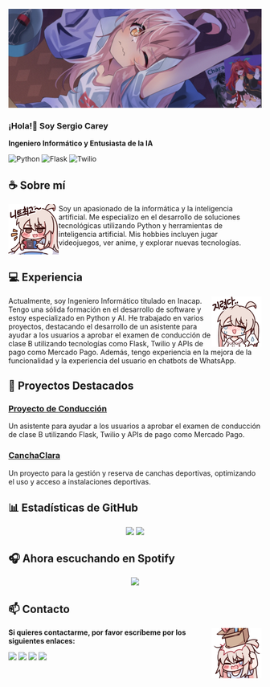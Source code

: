 <div align="center">
<!-- ![](https://typograssy.deno.dev/api?text=お兄ちゃんはおしまい!&l0=none&bg=none&frame=none&speed=100&comment=) -->
<!-- ![](https://typograssy.deno.dev/api?text=お兄ちゃんはおしまい!&l0=none&l1=00cce6&l2=80f1ff&l3=009eb3&l4=caf9ff&bg=none&frame=none&speed=100&comment=) -->
</div>

![Preview](./images/bg.webp)

### ¡Hola!👋 Soy Sergio Carey

**Ingeniero Informático y Entusiasta de la IA**

![Python](https://img.shields.io/badge/Python-3776AB?style=for-the-badge&logo=python&logoColor=white)
![Flask](https://img.shields.io/badge/Flask-000000?style=for-the-badge&logo=flask&logoColor=white)
![Twilio](https://img.shields.io/badge/Twilio-F22F46?style=for-the-badge&logo=twilio&logoColor=white)

## **☕ Sobre mí**
<a href="https://github.com/SC-Sergio"><img align="left" width="100" src="./images/mahiro_switch.png"></a>
Soy un apasionado de la informática y la inteligencia artificial. Me especializo en el desarrollo de soluciones tecnológicas utilizando Python y herramientas de inteligencia artificial. Mis hobbies incluyen jugar videojuegos, ver anime, y explorar nuevas tecnologías.
<br><br>

## **💻 Experiencia**
<a href="https://github.com/SC-Sergio"><img align="right" width="100" src="./images/mahiro_cry.png"></a>
Actualmente, soy Ingeniero Informático titulado en Inacap. Tengo una sólida formación en el desarrollo de software y estoy especializado en Python y AI. He trabajado en varios proyectos, destacando el desarrollo de un asistente para ayudar a los usuarios a aprobar el examen de conducción de clase B utilizando tecnologías como Flask, Twilio y APIs de pago como Mercado Pago. Además, tengo experiencia en la mejora de la funcionalidad y la experiencia del usuario en chatbots de WhatsApp.

## 🚀 Proyectos Destacados

### [Proyecto de Conducción](https://github.com/SC-Sergio/ProyectoConduccion)
Un asistente para ayudar a los usuarios a aprobar el examen de conducción de clase B utilizando Flask, Twilio y APIs de pago como Mercado Pago.

### [CanchaClara](https://www.linkedin.com/in/sergio-enrique-carey-alegre-58b318174/)
Un proyecto para la gestión y reserva de canchas deportivas, optimizando el uso y acceso a instalaciones deportivas.

## **📊 Estadísticas de GitHub**
<p align="center"><img width="50%" src="https://github-readme-stats.vercel.app/api?username=SC-Sergio&show_icons=true&count_private=true&theme=react&hide_border=true&bg_color=0D1117"/> <img width="45%" src="https://github-readme-stats.vercel.app/api/top-langs/?username=SC-Sergio&show_icons=true&count_private=true&theme=react&hide_border=true&bg_color=0D1117&layout=compact"/>
</p>

## 🎧 Ahora escuchando en Spotify
<p align="center">
  <a href="https://spotify-github-profile.vercel.app/api/view?uid=fnp3ovsd69adozimblx305dfo&redirect=true">
    <img src="https://spotify-github-profile.vercel.app/api/view?uid=fnp3ovsd69adozimblx305dfo&cover_image=true&theme=default&bar_color_cover=true">
  </a>
</p>

## **📫 Contacto**
<a href="https://github.com/SC-Sergio"><img align="right" width="100" src="./images/mahiro_box.png" /></a>
**Si quieres contactarme, por favor escríbeme por los siguientes enlaces:**

[![](https://img.shields.io/github/followers/SC-Sergio?label=Seguidores&style=social)](https://github.com/SC-Sergio)
[![](https://img.shields.io/badge/LinkedIn-0A66C2?logo=linkedin&logoColor=white)](https://www.linkedin.com/in/sergio-enrique-carey-alegre-58b318174/)
[![](https://img.shields.io/badge/Steam-1a6a98?logo=steam&logoColor=white)](https://steamcommunity.com/profiles/76561198080346056/)
[![](https://img.shields.io/badge/Mail-D14836?logo=gmail&logoColor=white)](mailto:sergiocareyhola@gmail.com)
